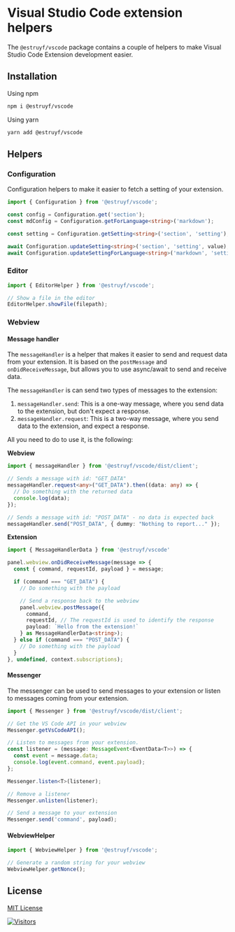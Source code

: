 # Visual Studio Code extension helpers

The `@estruyf/vscode` package contains a couple of helpers to make Visual Studio Code Extension development easier.

## Installation

Using npm

```bash
npm i @estruyf/vscode
```

Using yarn

```bash
yarn add @estruyf/vscode
```

## Helpers

### Configuration

Configuration helpers to make it easier to fetch a setting of your extension.

```typescript
import { Configuration } from '@estruyf/vscode';

const config = Configuration.get('section');
const mdConfig = Configuration.getForLanguage<string>('markdown');

const setting = Configuration.getSetting<string>('section', 'setting');

await Configuration.updateSetting<string>('section', 'setting', value);
await Configuration.updateSettingForLanguage<string>('markdown', 'setting', value);
```

### Editor

```typescript
import { EditorHelper } from '@estruyf/vscode';

// Show a file in the editor
EditorHelper.showFile(filepath);
```

### Webview

#### Message handler

The `messageHandler` is a helper that makes it easier to send and request data from your extension. It is based on the `postMessage` and `onDidReceiveMessage`, but allows you to use async/await to send and receive data.

The `messageHandler` is can send two types of messages to the extension:

1. `messageHandler.send`: This is a one-way message, where you send data to the extension, but don't expect a response.
2. `messageHandler.request`: This is a two-way message, where you send data to the extension, and expect a response.

All you need to do to use it, is the following:

**Webview**

```typescript
import { messageHandler } from '@estruyf/vscode/dist/client';

// Sends a message with id: "GET_DATA"
messageHandler.request<any>("GET_DATA").then((data: any) => {
  // Do something with the returned data
  console.log(data);
});

// Sends a message with id: "POST_DATA" - no data is expected back
messageHandler.send("POST_DATA", { dummy: "Nothing to report..." });
```

**Extension**

```typescript
import { MessageHandlerData } from '@estruyf/vscode'

panel.webview.onDidReceiveMessage(message => {
  const { command, requestId, payload } = message;

  if (command === "GET_DATA") {
    // Do something with the payload

    // Send a response back to the webview
    panel.webview.postMessage({
      command,
      requestId, // The requestId is used to identify the response
      payload: `Hello from the extension!`
    } as MessageHandlerData<string>);
  } else if (command === "POST_DATA") {
    // Do something with the payload
  }
}, undefined, context.subscriptions);
```

#### Messenger

The messenger can be used to send messages to your extension or listen to messages coming from your extension.

```typescript
import { Messenger } from '@estruyf/vscode/dist/client';

// Get the VS Code API in your webview
Messenger.getVsCodeAPI();

// Listen to messages from your extension.
const listener = (message: MessageEvent<EventData<T>>) => {
  const event = message.data;
  console.log(event.command, event.payload);
};

Messenger.listen<T>(listener);

// Remove a listener
Messenger.unlisten(listener);

// Send a message to your extension
Messenger.send('command', payload);
```

#### WebviewHelper

```typescript
import { WebviewHelper } from '@estruyf/vscode';

// Generate a random string for your webview
WebviewHelper.getNonce();
```

## License

[MIT License](./LICENSE)

[![Visitors](https://api.visitorbadge.io/api/visitors?path=https%3A%2F%2Fgithub.com%2Festruyf%2Fvscode-helpers&countColor=%23263759)](https://visitorbadge.io/status?path=https%3A%2F%2Fgithub.com%2Festruyf%2Fvscode-helpers)